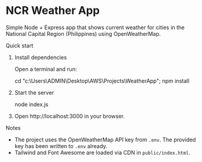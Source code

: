 # NCR Weather App

Simple Node + Express app that shows current weather for cities in the National Capital Region (Philippines) using OpenWeatherMap.

Quick start

1. Install dependencies

   Open a terminal and run:

   cd "c:\Users\ADMIN\Desktop\AWS\Projects\WeatherApp"; npm install

2. Start the server

   node index.js

3. Open http://localhost:3000 in your browser.

Notes
- The project uses the OpenWeatherMap API key from `.env`. The provided key has been written to `.env` already.
- Tailwind and Font Awesome are loaded via CDN in `public/index.html`.
